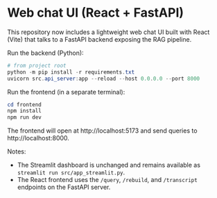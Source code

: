 # Web chat UI (React + FastAPI)

This repository now includes a lightweight web chat UI built with React (Vite) that talks to a FastAPI backend exposing the RAG pipeline.

Run the backend (Python):

```powershell
# from project root
python -m pip install -r requirements.txt
uvicorn src.api_server:app --reload --host 0.0.0.0 --port 8000
```

Run the frontend (in a separate terminal):

```powershell
cd frontend
npm install
npm run dev
```

The frontend will open at http://localhost:5173 and send queries to http://localhost:8000.

Notes:
- The Streamlit dashboard is unchanged and remains available as `streamlit run src/app_streamlit.py`.
- The React frontend uses the `/query`, `/rebuild`, and `/transcript` endpoints on the FastAPI server.
